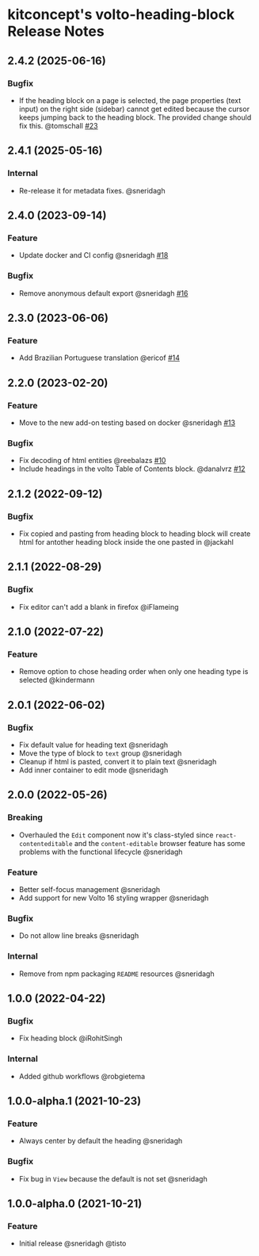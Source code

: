 # kitconcept's volto-heading-block Release Notes

<!-- You should *NOT* be adding new change log entries to this file.
     You should create a file in the news directory instead.
     For helpful instructions, please see:
     https://6.docs.plone.org/volto/developer-guidelines/contributing.html#create-a-pull-request
-->

<!-- towncrier release notes start -->

## 2.4.2 (2025-06-16)

### Bugfix

- If the heading block on a page is selected, the page properties (text input) on the right side (sidebar) cannot get edited because the cursor keeps jumping back to the heading block. The provided change should fix this. @tomschall [#23](https://github.com/kitconcept/volto-heading-block/issue/23)

## 2.4.1 (2025-05-16)

### Internal

- Re-release it for metadata fixes. @sneridagh 

## 2.4.0 (2023-09-14)

### Feature

- Update docker and CI config @sneridagh [#18](https://github.com/kitconcept/volto-export/pull/18)

### Bugfix

- Remove anonymous default export @sneridagh [#16](https://github.com/kitconcept/volto-export/pull/16)


## 2.3.0 (2023-06-06)

### Feature

- Add Brazilian Portuguese translation @ericof [#14](https://github.com/kitconcept/volto-export/pull/14)


## 2.2.0 (2023-02-20)

### Feature

- Move to the new add-on testing based on docker @sneridagh [#13](https://github.com/kitconcept/volto-export/pull/13)

### Bugfix

- Fix decoding of html entities @reebalazs [#10](https://github.com/kitconcept/volto-export/pull/10)
- Include headings in the volto Table of Contents block. @danalvrz [#12](https://github.com/kitconcept/volto-export/pull/12)


## 2.1.2 (2022-09-12)

### Bugfix

- Fix copied and pasting from heading block to heading block will create html for antother heading block inside the one pasted in @jackahl

## 2.1.1 (2022-08-29)

### Bugfix

- Fix editor can't add a blank in firefox @iFlameing

## 2.1.0 (2022-07-22)

### Feature

- Remove option to chose heading order when only one heading type is selected @kindermann

## 2.0.1 (2022-06-02)

### Bugfix

- Fix default value for heading text @sneridagh
- Move the type of block to `text` group @sneridagh
- Cleanup if html is pasted, convert it to plain text @sneridagh
- Add inner container to edit mode @sneridagh

## 2.0.0 (2022-05-26)

### Breaking

- Overhauled the `Edit` component now it's class-styled since `react-contenteditable` and the `content-editable` browser feature has some problems with the functional lifecycle @sneridagh

### Feature

- Better self-focus management @sneridagh
- Add support for new Volto 16 styling wrapper @sneridagh

### Bugfix

- Do not allow line breaks @sneridagh

### Internal

- Remove from npm packaging `README` resources @sneridagh

## 1.0.0 (2022-04-22)

### Bugfix

- Fix heading block @iRohitSingh

### Internal

- Added github workflows @robgietema

## 1.0.0-alpha.1 (2021-10-23)

### Feature

- Always center by default the heading @sneridagh

### Bugfix

- Fix bug in `View` because the default is not set @sneridagh

## 1.0.0-alpha.0 (2021-10-21)

### Feature

- Initial release @sneridagh @tisto
